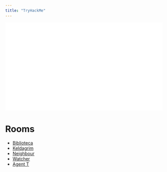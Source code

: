 ```yaml
---
title: "TryHackMe"
---
```


<p align="center">
  <img src="/img/tryhackme0.png">
</p>

# Rooms
* [Biblioteca](/writeups/tryhackme/THM-Biblioteca)
* [Keldagrim](/writeups/tryhackme/THM-Keldagrim)
* [Neighbour](/writeups/tryhackme/THM-Neighbour)
* [Watcher](/writeups/tryhackme/THM-Watcher)
* [Agent T](/writeups/tryhackme/THM-Agent_T)

